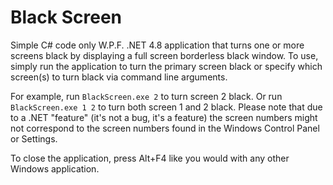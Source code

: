 # Black Screen

Simple C# code only W.P.F. .NET 4.8 application that turns one or more screens black by displaying a full screen borderless black window.  To use, simply run the application to turn the primary screen black or specify which screen(s) to turn black via command line arguments.

For example, run `BlackScreen.exe 2` to turn screen 2 black.  Or run `BlackScreen.exe 1 2` to turn both screen 1 and 2 black.  Please note that due to a .NET "feature" (it's not a bug, it's a feature) the screen numbers might not correspond to the screen numbers found in the Windows Control Panel or Settings.

To close the application, press Alt+F4 like you would with any other Windows application.